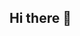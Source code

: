 ## Hi there 👋

<!--
**SoheilAkhrraze/SoheilAkhrraze** is a ✨ _special_ ✨ repository because its `README.md` (this file) appears on your GitHub profile.

I'm currently working on my uni project
